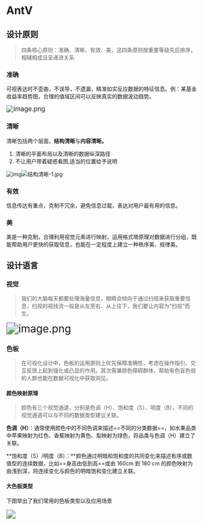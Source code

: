 # AntV

[AntV 数据可视化]: https://antv.vision/zh	"本文摘录了AntV文档并进行了阅读精简，配以个人理解"

## 设计原则

> 四条核心原则：准确、清晰、有效、美，这四条原则按重要等级先后排序，相辅相成且呈递进关系

### **准确**

可视表达时不歪曲，不误导，不遗漏，精准如实反应数据的特征信息。例：某基金收益率趋势图，合理的值域区间可以反映真实的数据波动趋势。

<img src="https://gw.alipayobjects.com/mdn/rms_a8a5bf/afts/img/A*txR0T5hk6PYAAAAAAAAAAAAAARQnAQ" alt="image.png" style="zoom:120%;" /> 

### **清晰**

清晰包括两个层面，**结构清晰**与**内容清晰。**

1. 清晰的平面布局以及清晰的数据纵深路径
2. 不让用户带着疑惑看图,适当的位置给予说明

![img](https://gw.alipayobjects.com/mdn/rms_a8a5bf/afts/img/A*ZoGhS5Xwr4UAAAAAAAAAAAAAARQnAQ)![结构清晰-1.jpg](https://gw.alipayobjects.com/mdn/rms_a8a5bf/afts/img/A*Y2hXRJTNkZYAAAAAAAAAAAAAARQnAQ)

### **有效**

信息传达有重点，克制不冗余，避免信息过载，表达对用户最有用的信息。

### **美**

美是一种克制，合理利用视觉元素进行映射，运用格式塔原理对数据进行分组，既能帮助用户更快的获取信息，也能在一定程度上建立一种秩序美、规律美。



## 设计语言

### 视觉

> 我们的大脑每天都要处理海量信息，眼睛会倾向于通过扫视来获取重要信息，扫视的视线流一般是从左至右、从上往下，我们要让内容为“扫视”而生。

<img src="https://gw.alipayobjects.com/mdn/rms_a8a5bf/afts/img/A*zJ1BT51MwAEAAAAAAAAAAAAAARQnAQ" alt="image.png" style="zoom:200%;" /> 

### 色板

> 在可视化设计中，色板的运用原则上优先保障准确性，考虑在操作指引、交互反馈上起到强化或凸显的作用。其次需兼顾色障碍群体，帮助有色盲色弱的人群也能在数据可视化中获取洞见。

#### 颜色映射原理

> 颜色有三个视觉通道，分别是色调（H）、饱和度（S）、明度（B），不同的视觉通道可以与不同的数据类型建议关联。

**色调（H）**：通常使用颜色中的不同色调来描述==不同的分类数据==，如水果品类中苹果映射为红色、香蕉映射为黄色、梨映射为绿色，将品类与色调（H）建立了关联。

**饱和度（S）/明度（B）：**颜色通过明暗和饱和度的共同变化来描述有序或数值型的连续数据，比如==身高由低到高==或由 160cm 到 180 cm 的颜色映射为由浅到深，将连续变化与颜色的明暗饱和变化建立关联。

#### 大色板类型

下图举出了我们常用的色板类型以及应用场景

<img src="https://gw.alipayobjects.com/mdn/rms_a8a5bf/afts/img/A*ob0rTbJccqgAAAAAAAAAAAAAARQnAQ" style="zoom:150%;" /> 











